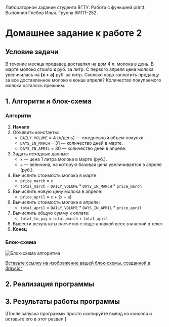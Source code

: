 Лабораторное задание студента ВГТУ.
Работа с функцией printf.
Выполнил Глебов Илья.
Группа бИПТ-252.
# Домашнее задание к работе 2

## Условие задачи
В течение месяца продавец доставлял на дом 4 л. молока в день. В марте молоко стоило **x** руб. за литр. С первого апреля цена молока увеличилась на **(x + a)** руб. за литр. Сколько надо заплатить продавцу за все доставленное молоко в конце апреля? Количество покупаемого молока осталось прежним.

## 1. Алгоритм и блок-схема

### Алгоритм
1. **Начало**
2. Объявить константы:
   - `DAILY_VOLUME` = 4 (л/день) — ежедневный объем покупки.
   - `DAYS_IN_MARCH` = 31 — количество дней в марте.
   - `DAYS_IN_APRIL` = 30 — количество дней в апреле.
3. Задать исходные данные:
   - `x` — цена 1 литра молока в марте (руб.).
   - `a` — величина, на которую базовая цена увеличивается в апреле (руб.).
4. Вычислить стоимость молока в марте:
   - `price_march` = `x`
   - `total_march` = `DAILY_VOLUME` * `DAYS_IN_MARCH` * `price_march`
5. Вычислить новую цену молока в апреле:
   - `price_april` = `x` + (`x` + `a`)
6. Вычислить стоимость молока в апреле:
   - `total_april` = `DAILY_VOLUME` * `DAYS_IN_APRIL` * `price_april`
7. Вычислить общую сумму к оплате:
   - `total_to_pay` = `total_march` + `total_april`
8. Вывести результаты расчетов с подстановкой всех значений в текст.
9. **Конец**

### Блок-схема
![Блок-схема алгоритма](lab_2_schema.png) 

 [Вставьте ссылку на изображение вашей блок-схемы, созданной в draw.io^](# "как lab_2_schema.png")


## 2. Реализация программы

<!-- Вставьте код программы-->

## 3. Результаты работы программы

[После запуска программы просто скопируйте вывод из консоли и вставьте его в этот раздел ]
